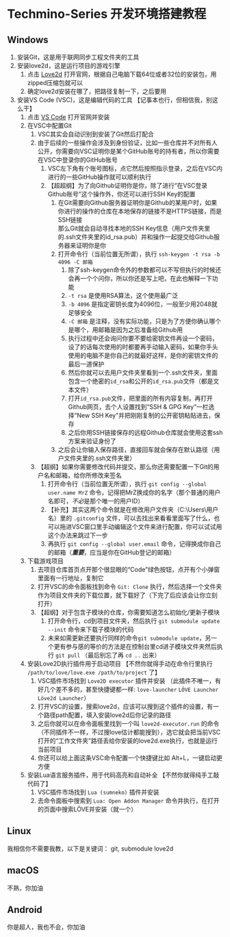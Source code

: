 # Techmino-Series 开发环境搭建教程

## Windows

1. 安装Git，这是用于联网同步工程文件夹的工具
1. 安装love2d，这是运行项目的游戏引擎
    1. 点击 [Love2d](https://www.love2d.org) 打开官网，根据自己电脑下载64位或者32位的安装包，用zipped压缩包就可以
    1. 确定love2d安装在哪了，把路径复制一下，之后要用
1. 安装VS Code (VSC)，这是编辑代码的工具  【记事本也行，但相信我，别这么干】
    1. 点击 [VS Code](https://code.visualstudio.com) 打开官网并安装
    1. 在VSC中配置Git
        1. VSC其实会自动识别到安装了Git然后打配合
        1. 由于后续的一些操作会涉及到身份验证，比如一些仓库并不对所有人公开，你需要向VSC证明你是某个GitHub账号的持有者，所以你需要在VSC中登录你的GitHub账号
            1. VSC左下角有个账号图标，点它然后按照指示登录，之后在VSC内进行的一些GitHub操作就可以顺利执行
            1. 【超超纲】为了向Github证明你是你，除了进行“在VSC登录Github账号”这个操作外，你还可以进行SSH Key的配置
                1. 在Git需要向Github服务器证明你是Github的某用户时，如果你进行的操作的仓库在本地保存的链接不是HTTPS链接，而是SSH链接  
                    那么Git就会自动寻找本地的SSH Key信息（用户文件夹里的.ssh文件夹里的id_rsa.pub）并和操作一起提交给Github服务器来证明你是你
                1. 打开命令行（当前位置无所谓），执行 `ssh-keygen -t rsa -b 4096 -C 邮箱`
                    1. 除了ssh-keygen命令外的参数都可以不写但执行的时候还会再一个个问你，所以你还是写上吧，在此也解释一下功能
                    1. `-t rsa` 是使用RSA算法，这个使用最广泛
                    1. `-b 4096` 是指定密钥长度为4096位，一般至少用2048就足够安全
                    1. `-C 邮箱` 是注释，没有实际功能，只是为了方便你确认哪个是哪个，用邮箱是因为之后准备给Github用
                    1. 执行过程中还会询问你要不要给密钥文件再设一个密码，设了的话每次使用的时都要再手动输入密码，如果你手头使用的电脑不是你自己的就最好这样，是你的密钥文件的最后一道保护
                    1. 然后你就可以去用户文件夹里看到一个.ssh文件夹，里面包含一个绝密的`id_rsa`和公开的`id_rsa.pub`文件（都是文本文件）
                    1. 打开`id_rsa.pub`文件，把里面的所有内容复制，再打开Github网页，去个人设置找到“SSH & GPG Key”一栏选择“New SSH Key”并把刚刚复制的公开密钥粘贴进去，保存
                    1. 之后你用SSH链接保存的远程Github仓库就会使用这套ssh方案来验证身份了
                1. 之后会让你输入保存路径，直接回车就会保存在默认路径（用户文件夹里的.ssh文件夹里）
        1. 【超纲】如果你需要修改代码并提交，那么你还需要配置一下Git的用户名和邮箱，给你所修改来签名
            1. 打开命令行（当前位置无所谓），执行 `git config --global user.name MrZ` 命令，记得把MrZ换成你的名字（那个普通的用户名即可，*不必*是那个唯一的用户ID）
            1. 【补充】其实这两个命令就是在修改用户文件夹（C:\Users\用户名）里的 `.gitconfig` 文件，可以去找出来看看里面写了什么，也可以拖进VSC窗口里手动编辑这个文件来进行配置，你可以试试用这个办法来跳过下一步
            1. 再执行 `git config --global user.email` 命令，记得换成你自己的邮箱（***重要***，应当是你在GitHub登记的邮箱）
    1. 下载游戏项目
        1. 去项目仓库首页点开那个很显眼的“Code”绿色按钮，点开有个小弹窗里面有一行地址，复制它
        1. 打开VSC的命令面板找到命令 `Git: Clone` 执行，然后选择一个文件夹作为项目文件夹的下载位置，就下载好了（下完了后应该会让你立刻打开）
        1. 【超纲】对于包含子模块的仓库，你需要知道怎么初始化/更新子模块
            1. 打开命令行，cd到项目文件夹，然后执行 `git submodule update --init` 命令来下载子模块的代码
            1. 未来如需更新还要执行同样的命令`git submodule update`，另一个更有参与感的等价的方法是在控制台里cd进子模块文件夹然后执行 `git pull` （最后别忘了再 `cd ..` 出来）
    1. 安装Love2D执行插件用于启动项目  【不然你就得手动在命令行里执行 `/path/to/love/love.exe /path/to/project` 了】
        1. VSC插件市场找到 `Love2D executor` 插件并安装 （此插件不唯一，有好几个差不多的，甚至快捷键都一样: `love-launcher` `LÖVE Launcher` `Löve2d Launcher`）
        1. 打开VSC的设置，搜索love2d，应该可以搜到这个插件的设置，有一个路径path配置，填入安装love2d后你记录的路径
        1. 之后你就可以在命令面板里找到一个叫 `love2d-executor.run` 的命令（不同插件不一样，不过搜love估计都能搜到），选它就会把当前VSC打开的“工作文件夹”路径丢给你安装的love2d.exe执行，也就是运行当前项目
        1. 你还可以给上面这条VSC命令配置一个快捷键比如 Alt+L，一键启动更方便
    1. 安装Lua语言服务插件，用于代码高亮和自动补全  【不然你就得纯手工敲代码了】
        1. VSC插件市场找到 `Lua (sumneko)` 插件并安装
        1. 去命令面板中搜索到 `Lua: Open Addon Manager` 命令并执行，在打开的页面中搜索LÖVE并安装（就一个）

## Linux

我相信你不需要我教，以下是关键词：
git, submodule
love2d

## macOS

不熟，你加油

## Android

你是超人，我也不会，你加油
